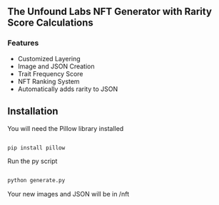 ## The Unfound Labs NFT Generator with Rarity Score Calculations

### Features

- Customized Layering
- Image and JSON Creation
- Trait Frequency Score
- NFT Ranking System
- Automatically adds rarity to JSON

## Installation

You will need the Pillow library installed
```python

pip install pillow
```

Run the py script
```python

python generate.py
```

Your new images and JSON will be in /nft


